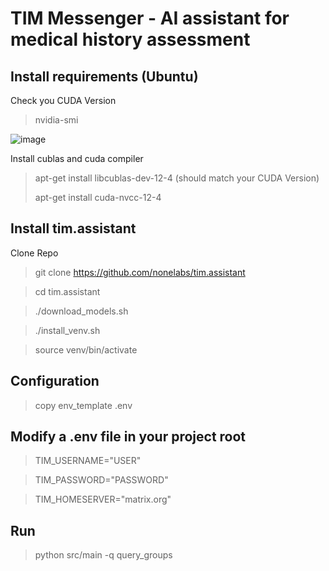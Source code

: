 # TIM Messenger - AI assistant for medical history assessment

## Install requirements (Ubuntu)
Check you CUDA Version
> nvidia-smi

![image](https://github.com/user-attachments/assets/07d4a27a-da4f-473d-82b2-e69b0e86fb41)

Install cublas and cuda compiler
> apt-get install libcublas-dev-12-4 (should match your CUDA Version)
> 
> apt-get install cuda-nvcc-12-4

## Install tim.assistant
Clone Repo
> git clone https://github.com/nonelabs/tim.assistant

> cd tim.assistant

> ./download_models.sh

> ./install_venv.sh

> source venv/bin/activate

## Configuration
> copy env_template .env
> 
## Modify a .env file in your project root
> TIM_USERNAME="USER"

> TIM_PASSWORD="PASSWORD"

> TIM_HOMESERVER="matrix.org"

## Run
> python src/main -q query_groups
